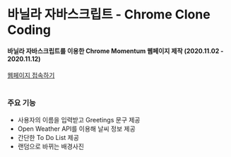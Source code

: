 # 바닐라 자바스크립트 - Chrome Clone Coding  
#### 바닐라 자바스크립트를 이용한 Chrome Momentum 웹페이지 제작 (2020.11.02 - 2020.11.12)  
[웹페이지 접속하기](https://yuujining.github.io/VanillaJS_ChromeApp/)
<br>
<br>

### 주요 기능<br>
* 사용자의 이름을 입력받고 Greetings 문구 제공  
* Open Weather API를 이용해 날씨 정보 제공    
* 간단한 To Do List 제공   
* 랜덤으로 바뀌는 배경사진
